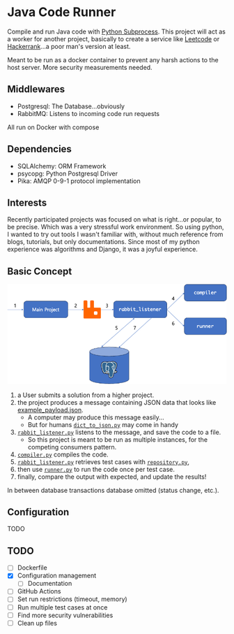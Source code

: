# Java Code Runner

Compile and run Java code with [Python Subprocess](https://docs.python.org/3/library/subprocess.html).
This project will act as a worker for another project, basically to create a service like 
[Leetcode](https://leetcode.com/) or [Hackerrank](https://www.hackerrank.com/)...a poor man's version at least. 

Meant to be run as a docker container to prevent any harsh actions to the host server.
More security measurements needed.

## Middlewares

- Postgresql: The Database...obviously
- RabbitMQ: Listens to incoming code run requests

All run on Docker with compose
 
## Dependencies

- SQLAlchemy: ORM Framework
- psycopg: Python Postgresql Driver
- Pika: AMQP 0-9-1 protocol implementation
  
## Interests

Recently participated projects was focused on what is right...or popular, to be precise. 
Which was a very stressful work environment.
So using python, I wanted to try out tools I wasn't familiar with, 
without much reference from blogs, tutorials, but only documentations.
Since most of my python experience was algorithms and Django, it was a joyful experience.

## Basic Concept

![img.png](img.png)

1. a User submits a solution from a higher project.
2. the project produces a message containing JSON data that looks like [example_payload.json](example_payload.json).
   - A computer may produce this message easily...
   - But for humans [`dict_to_json.py`](dict_to_json.py) may come in handy
3. [`rabbit_listener.py`](rabbit_listener.py) listens to the message, and save the code to a file.
   - So this project is meant to be run as multiple instances, for the competing consumers pattern.
4. [`compiler.py`](compiler.py) compiles the code.
5. [`rabbit_listener.py`](rabbit_listener.py) retrieves test cases with [`repository.py`](repository.py),
6. then use [`runner.py`](runner.py) to run the code once per test case.
7. finally, compare the output with expected, and update the results!

In between database transactions database omitted (status change, etc.).

## Configuration

TODO

## TODO

- [ ] Dockerfile
- [X] Configuration management
  - [ ] Documentation
- [ ] GitHub Actions
- [ ] Set run restrictions (timeout, memory)
- [ ] Run multiple test cases at once
- [ ] Find more security vulnerabilities
- [ ] Clean up files
